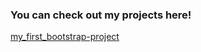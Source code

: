 ### You can check out my projects here!
[my_first_bootstrap-project](https://anthonyharold67.github.io/projelerim/my_first_bootstrap-project/)
